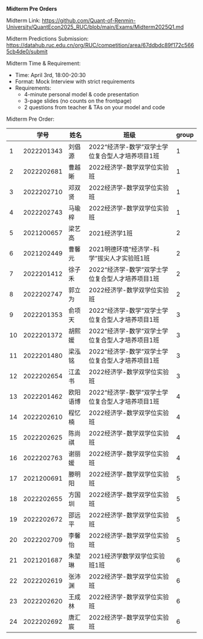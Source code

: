 **Midterm Pre Orders**



Midterm Link: https://github.com/Quant-of-Renmin-University/QuantEcon2025_RUC/blob/main/Exams/Midterm2025Q1.md



Midterm Predictions Submission: https://datahub.ruc.edu.cn/org/RUC/competition/area/67ddbdc89f172c5665cb4de0/submit



Midterm Time & Requirement:

- Time: April 3rd, 18:00-20:30
- Format: Mock Interview with strict requirements
- Requirements:
  - 4-minute personal model & code presentation
  - 3-page slides (no counts on the frontpage)
  - 2 questions from teacher & TAs on your model and code


Midterm Pre Order:



|      | 学号       | 姓名     | 班级                                             | group |
| ---- | ---------- | -------- | ------------------------------------------------ | ----- |
| 1    | 2022201343 | 刘倡源   | 2022“经济学-数学”双学士学位复合型人才培养项目1班 | 1     |
| 2    | 2022202681 | 曹越晰   | 2022经济学-数学双学位实验班                      | 1     |
| 3    | 2022202710 | 邓双贤   | 2022经济学-数学双学位实验班                      | 1     |
| 4    | 2022202743 | 马瑜梓   | 2022经济学-数学双学位实验班                      | 1     |
| 5    | 2021200657 | 梁艺高   | 2021经济学1班                                    | 2     |
| 6    | 2021202449 | 曹馨元   | 2021明德环境“经济学-科学”拔尖人才实验班1班       | 2     |
| 7    | 2022201412 | 徐子禾   | 2022“经济学-数学”双学士学位复合型人才培养项目1班 | 2     |
| 8    | 2022202747 | 郭立为   | 2022经济学-数学双学位实验班                      | 2     |
| 9    | 2022201353 | 俞项天   | 2022“经济学-数学”双学士学位复合型人才培养项目1班 | 3     |
| 10   | 2022201372 | 胡熙媛   | 2022“经济学-数学”双学士学位复合型人才培养项目1班 | 3     |
| 11   | 2022201480 | 梁泓铭   | 2022“经济学-数学”双学士学位复合型人才培养项目1班 | 3     |
| 12   | 2022202654 | 江孟书   | 2022经济学-数学双学位实验班                      | 3     |
| 13   | 2022201462 | 欧阳语博 | 2022“经济学-数学”双学士学位复合型人才培养项目1班 | 4     |
| 14   | 2022202610 | 程忆楠   | 2022经济学-数学双学位实验班                      | 4     |
| 15   | 2022202625 | 陈尚祺   | 2022经济学-数学双学位实验班                      | 4     |
| 16   | 2022202763 | 谢丽媛   | 2022经济学-数学双学位实验班                      | 4     |
| 17   | 2021200691 | 滕明阳   | 2022经济学-数学双学位实验班                      | 5     |
| 18   | 2022202655 | 方国圳   | 2022经济学-数学双学位实验班                      | 5     |
| 19   | 2022202672 | 邵远平   | 2022经济学-数学双学位实验班                      | 5     |
| 20   | 2022202709 | 李馨怡   | 2022经济学-数学双学位实验班                      | 5     |
| 21   | 2021201687 | 朱堃琳   | 2021经济学数学双学位实验班1班                    | 6     |
| 22   | 2022202619 | 张沛渊   | 2022经济学-数学双学位实验班                      | 6     |
| 23   | 2022202620 | 王成林   | 2022经济学-数学双学位实验班                      | 6     |
| 24   | 2022202692 | 唐汇宸   | 2022经济学-数学双学位实验班                      | 6     |
